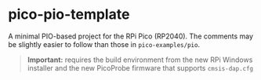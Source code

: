 # pico-pio-template

A minimal PIO-based project for the RPi Pico (RP2040).
The comments may be slightly easier to follow than those in `pico-examples/pio`.

> **Important:** requires the build environment from the new RPi Windows installer and the new PicoProbe firmware that supports `cmsis-dap.cfg`